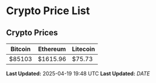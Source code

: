 # Crypto Price List

## Crypto Prices
| Bitcoin | Ethereum | Litecoin |
| ------- | -------- | -------- |
| $85103 | $1615.96 | $75.73 |
**Last Updated:** 2025-04-19 19:48 UTC
**Last Updated:** $DATE$
